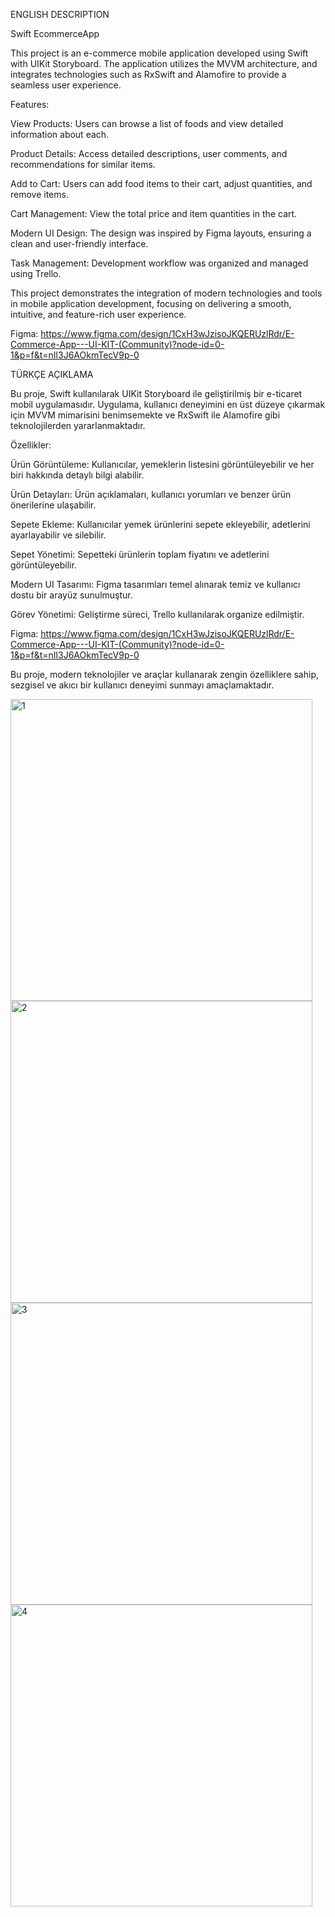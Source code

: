 ENGLISH DESCRIPTION

Swift EcommerceApp

This project is an e-commerce mobile application developed using Swift with UIKit Storyboard. The application utilizes the MVVM architecture, and integrates technologies such as RxSwift and Alamofire to provide a seamless user experience.

Features:

View Products: Users can browse a list of foods and view detailed information about each.


Product Details: Access detailed descriptions, user comments, and recommendations for similar items.


Add to Cart: Users can add food items to their cart, adjust quantities, and remove items.


Cart Management: View the total price and item quantities in the cart.


Modern UI Design: The design was inspired by Figma layouts, ensuring a clean and user-friendly interface.


Task Management: Development workflow was organized and managed using Trello.


This project demonstrates the integration of modern technologies and tools in mobile application development, focusing on delivering a smooth, intuitive, and feature-rich user experience.

Figma: https://www.figma.com/design/1CxH3wJzisoJKQERUzlRdr/E-Commerce-App---UI-KIT-(Community)?node-id=0-1&p=f&t=nIl3J6AOkmTecV9p-0








TÜRKÇE AÇIKLAMA

Bu proje, Swift kullanılarak UIKit Storyboard ile geliştirilmiş bir e-ticaret mobil uygulamasıdır. Uygulama, kullanıcı deneyimini en üst düzeye çıkarmak için MVVM mimarisini benimsemekte ve RxSwift ile Alamofire gibi teknolojilerden yararlanmaktadır.

Özellikler:

Ürün Görüntüleme: Kullanıcılar, yemeklerin listesini görüntüleyebilir ve her biri hakkında detaylı bilgi alabilir.


Ürün Detayları: Ürün açıklamaları, kullanıcı yorumları ve benzer ürün önerilerine ulaşabilir.


Sepete Ekleme: Kullanıcılar yemek ürünlerini sepete ekleyebilir, adetlerini ayarlayabilir ve silebilir.


Sepet Yönetimi: Sepetteki ürünlerin toplam fiyatını ve adetlerini görüntüleyebilir.


Modern UI Tasarımı: Figma tasarımları temel alınarak temiz ve kullanıcı dostu bir arayüz sunulmuştur.


Görev Yönetimi: Geliştirme süreci, Trello kullanılarak organize edilmiştir.

Figma: https://www.figma.com/design/1CxH3wJzisoJKQERUzlRdr/E-Commerce-App---UI-KIT-(Community)?node-id=0-1&p=f&t=nIl3J6AOkmTecV9p-0


Bu proje, modern teknolojiler ve araçlar kullanarak zengin özelliklere sahip, sezgisel ve akıcı bir kullanıcı deneyimi sunmayı amaçlamaktadır.






<img width="483" alt="1" src="https://github.com/user-attachments/assets/f6c5813b-061b-4ebf-a7c7-59a3622e94e6" />
<img width="483" alt="2" src="https://github.com/user-attachments/assets/0b4a317e-b674-41b5-8a7c-e237b22cfbe4" />


<img width="483" alt="3" src="https://github.com/user-attachments/assets/f5129168-ae37-40d3-8976-0f19358019cb" />
<img width="483" alt="4" src="https://github.com/user-attachments/assets/70f051e8-d17b-4c05-8444-d357c31317cb" />









